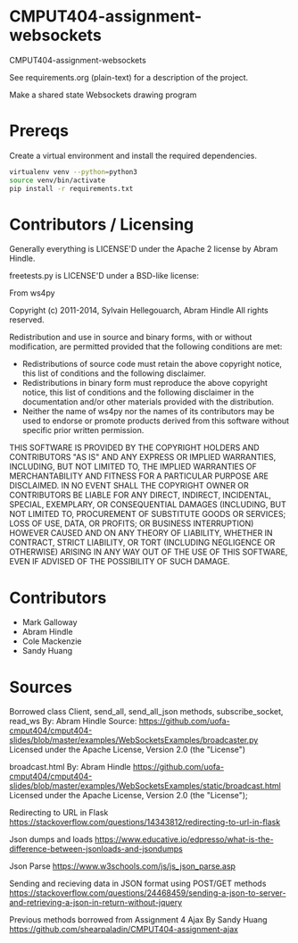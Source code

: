 CMPUT404-assignment-websockets
==============================

CMPUT404-assignment-websockets

See requirements.org (plain-text) for a description of the project.

Make a shared state Websockets drawing program

Prereqs
=======
Create a virtual environment and install the required dependencies.

```bash
virtualenv venv --python=python3
source venv/bin/activate
pip install -r requirements.txt
```

Contributors / Licensing
========================

Generally everything is LICENSE'D under the Apache 2 license by Abram Hindle.

freetests.py is LICENSE'D under a BSD-like license:

From ws4py

Copyright (c) 2011-2014, Sylvain Hellegouarch, Abram Hindle
All rights reserved.

Redistribution and use in source and binary forms, with or without
modification, are permitted provided that the following conditions are met:

 * Redistributions of source code must retain the above copyright notice,
   this list of conditions and the following disclaimer.
 * Redistributions in binary form must reproduce the above copyright
   notice, this list of conditions and the following disclaimer in the
   documentation and/or other materials provided with the distribution.
 * Neither the name of ws4py nor the names of its contributors may be used
   to endorse or promote products derived from this software without
   specific prior written permission.

THIS SOFTWARE IS PROVIDED BY THE COPYRIGHT HOLDERS AND CONTRIBUTORS "AS IS"
AND ANY EXPRESS OR IMPLIED WARRANTIES, INCLUDING, BUT NOT LIMITED TO, THE
IMPLIED WARRANTIES OF MERCHANTABILITY AND FITNESS FOR A PARTICULAR PURPOSE
ARE DISCLAIMED. IN NO EVENT SHALL THE COPYRIGHT OWNER OR CONTRIBUTORS BE
LIABLE FOR ANY DIRECT, INDIRECT, INCIDENTAL, SPECIAL, EXEMPLARY, OR
CONSEQUENTIAL DAMAGES (INCLUDING, BUT NOT LIMITED TO, PROCUREMENT OF
SUBSTITUTE GOODS OR SERVICES; LOSS OF USE, DATA, OR PROFITS; OR BUSINESS
INTERRUPTION) HOWEVER CAUSED AND ON ANY THEORY OF LIABILITY, WHETHER IN
CONTRACT, STRICT LIABILITY, OR TORT (INCLUDING NEGLIGENCE OR OTHERWISE)
ARISING IN ANY WAY OUT OF THE USE OF THIS SOFTWARE, EVEN IF ADVISED OF THE
POSSIBILITY OF SUCH DAMAGE.

Contributors
============

* Mark Galloway
* Abram Hindle
* Cole Mackenzie
* Sandy Huang


Sources
============

Borrowed class Client, send_all, send_all_json methods, subscribe_socket, read_ws
By: Abram Hindle
Source: https://github.com/uofa-cmput404/cmput404-slides/blob/master/examples/WebSocketsExamples/broadcaster.py
Licensed under the Apache License, Version 2.0 (the "License")


broadcast.html
By: Abram Hindle
https://github.com/uofa-cmput404/cmput404-slides/blob/master/examples/WebSocketsExamples/static/broadcast.html
Licensed under the Apache License, Version 2.0 (the "License");

Redirecting to URL in Flask https://stackoverflow.com/questions/14343812/redirecting-to-url-in-flask

Json dumps and loads https://www.educative.io/edpresso/what-is-the-difference-between-jsonloads-and-jsondumps

Json Parse https://www.w3schools.com/js/js_json_parse.asp

Sending and recieving data in JSON format using POST/GET methods https://stackoverflow.com/questions/24468459/sending-a-json-to-server-and-retrieving-a-json-in-return-without-jquery

Previous methods borrowed from Assignment 4 Ajax By Sandy Huang https://github.com/shearpaladin/CMPUT404-assignment-ajax

